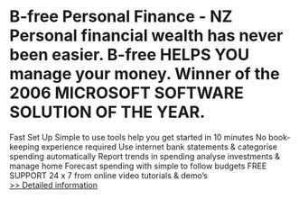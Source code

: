 # B-free Personal Finance - NZ<br />Personal financial wealth has never been easier. B-free HELPS YOU manage your money. Winner of the 2006 MICROSOFT SOFTWARE SOLUTION OF THE YEAR.

Fast Set Up
Simple to use tools help you get started in 10 minutes
No book-keeping experience required
Use internet bank statements & categorise spending automatically
Report trends in spending analyse investments & manage home
Forecast spending with simple to follow budgets
FREE SUPPORT 24 x 7 from online video tutorials & demo’s<br />[>> Detailed information](https://secure.element5.com/esales/product.html?productid=300176786&affiliateid=200057808)